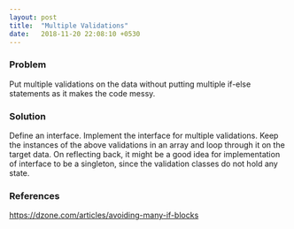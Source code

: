 ```yaml
---
layout: post
title:  "Multiple Validations"
date:   2018-11-20 22:08:10 +0530
---
```

### Problem
Put multiple validations on the data without putting multiple if-else statements as it makes the code messy.

### Solution
Define an interface. Implement the interface for multiple validations. Keep the instances of the above validations in an array and loop through it on the target data. On reflecting back, it might be a good idea for implementation of interface to be a singleton, since the validation classes do not hold any state.

### References
https://dzone.com/articles/avoiding-many-if-blocks
